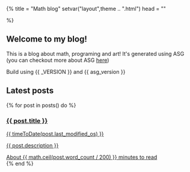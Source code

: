 {%
title = "Math blog"
setvar("layout",theme .. ".html")
head = ""

%}

## Welcome to my blog!

<main>

<p>

This is a blog about math, programing and art!
It's generated using ASG (you can checkout more about ASG [here](https://github.com/vanyle/asg))

Build using {{ _VERSION }} and {{ asg_version }}

</p>

</main>

## Latest posts

{% for post in posts() do %}
<a href="{{ post.url }}">
<div class='card'>
	<h3 class='title'>
	{{ post.title }}
	</h3>
	<div class="time">{{ timeToDate(post.last_modified_os) }}</div>
	<p>
	{{ post.description }}
	</p>
	<div class="time">
	About {{ math.ceil(post.word_count / 200) }} minutes to read
	</div>
</div>
</a>
{% end %}

